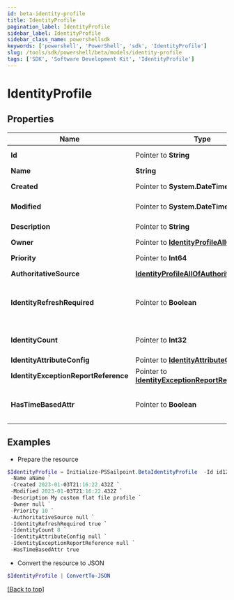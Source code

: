 ```yaml
---
id: beta-identity-profile
title: IdentityProfile
pagination_label: IdentityProfile
sidebar_label: IdentityProfile
sidebar_class_name: powershellsdk
keywords: ['powershell', 'PowerShell', 'sdk', 'IdentityProfile'] 
slug: /tools/sdk/powershell/beta/models/identity-profile
tags: ['SDK', 'Software Development Kit', 'IdentityProfile']
---
```



# IdentityProfile

## Properties

Name | Type | Description | Notes
------------ | ------------- | ------------- | -------------
**Id** |  Pointer to **String** | System-generated unique ID of the Object | [optional] [readonly] 
**Name** |  **String** | Name of the Object | [required]
**Created** |  Pointer to **System.DateTime** | Creation date of the Object | [optional] [readonly] 
**Modified** |  Pointer to **System.DateTime** | Last modification date of the Object | [optional] [readonly] 
**Description** |  Pointer to **String** | The description of the Identity Profile. | [optional] 
**Owner** |  Pointer to [**IdentityProfileAllOfOwner**](identity-profile-all-of-owner) |  | [optional] 
**Priority** |  Pointer to **Int64** | The priority for an Identity Profile. | [optional] 
**AuthoritativeSource** |  [**IdentityProfileAllOfAuthoritativeSource**](identity-profile-all-of-authoritative-source) |  | [required]
**IdentityRefreshRequired** |  Pointer to **Boolean** | True if a identity refresh is needed. Typically triggered when a change on the source has been made | [optional] [default to $false]
**IdentityCount** |  Pointer to **Int32** | The number of identities that belong to the Identity Profile. | [optional] 
**IdentityAttributeConfig** |  Pointer to [**IdentityAttributeConfig**](identity-attribute-config) |  | [optional] 
**IdentityExceptionReportReference** |  Pointer to [**IdentityExceptionReportReference**](identity-exception-report-reference) |  | [optional] 
**HasTimeBasedAttr** |  Pointer to **Boolean** | Indicates the value of requiresPeriodicRefresh attribute for the Identity Profile. | [optional] [default to $true]

## Examples

- Prepare the resource
```powershell
$IdentityProfile = Initialize-PSSailpoint.BetaIdentityProfile  -Id id12345 `
 -Name aName `
 -Created 2023-01-03T21:16:22.432Z `
 -Modified 2023-01-03T21:16:22.432Z `
 -Description My custom flat file profile `
 -Owner null `
 -Priority 10 `
 -AuthoritativeSource null `
 -IdentityRefreshRequired true `
 -IdentityCount 8 `
 -IdentityAttributeConfig null `
 -IdentityExceptionReportReference null `
 -HasTimeBasedAttr true
```

- Convert the resource to JSON
```powershell
$IdentityProfile | ConvertTo-JSON
```


[[Back to top]](#) 

